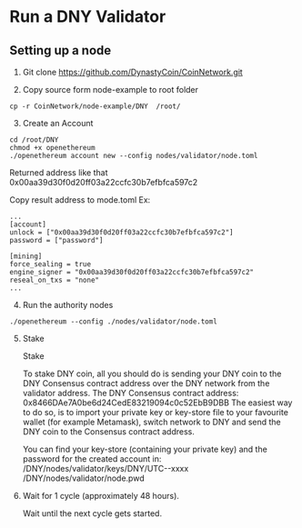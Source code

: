 # Run a DNY Validator
## Setting up a node
1. Git clone https://github.com/DynastyCoin/CoinNetwork.git

2. Copy source form node-example to root folder
```
cp -r CoinNetwork/node-example/DNY  /root/
```
3. Create an Account

```
cd /root/DNY
chmod +x openethereum
./openethereum account new --config nodes/validator/node.toml
```
Returned address like that 0x00aa39d30f0d20ff03a22ccfc30b7efbfca597c2

Copy result address to mode.toml
Ex:
```
...
[account]
unlock = ["0x00aa39d30f0d20ff03a22ccfc30b7efbfca597c2"]
password = ["password"]

[mining]
force_sealing = true
engine_signer = "0x00aa39d30f0d20ff03a22ccfc30b7efbfca597c2"
reseal_on_txs = "none"
...
```
4. Run the authority nodes
```
./openethereum --config ./nodes/validator/node.toml

```
5. Stake

    Stake

    To stake DNY coin, all you should do is sending your DNY coin to the DNY Consensus contract address over the DNY network from the validator address.
    The DNY Consensus contract address: 0x8466DAe7A0be6d24CedE83219094c0c52EbB9DBB
    The easiest way to do so, is to import your private key or key-store file to your favourite wallet (for example Metamask), switch network to DNY and send the DNY coin to the Consensus contract address.

    You can find your key-store (containing your private key) and the password for the created account in:
    /DNY/nodes/validator/keys/DNY/UTC--xxxx
    /DNY/nodes/validator/node.pwd

6. Wait for 1 cycle (approximately 48 hours).

    Wait until the next cycle gets started.
